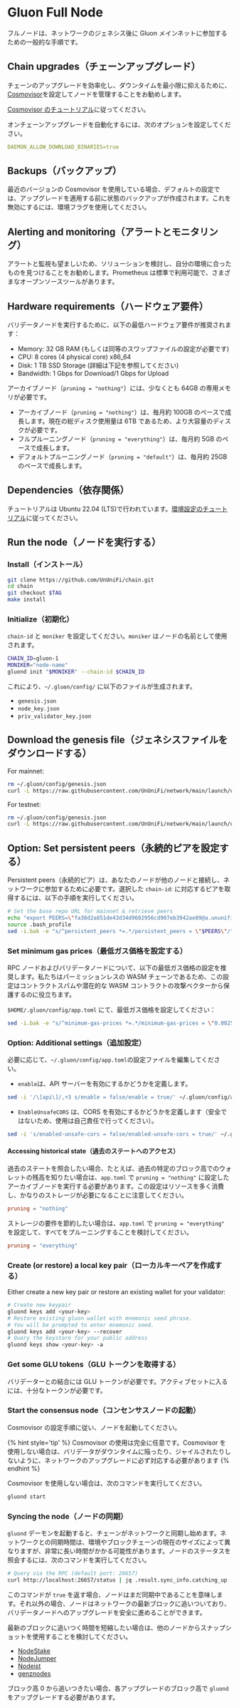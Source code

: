 # Gluon Full Node

フルノードは、ネットワークのジェネシス後に Gluon メインネットに参加するための一般的な手順です。

## Chain upgrades（チェーンアップグレード）

チェーンのアップグレードを効率化し、ダウンタイムを最小限に抑えるために、[Cosmovisor](https://docs.cosmos.network/main/build/tooling/cosmovisor)を設定してノードを管理することをお勧めします。

[Cosmovisor のチュートリアル](https://docs.sunriselayer.io/run-a-sunrise-node/types/consensus/setup-cosmovisor)に従ってください。

オンチェーンアップグレードを自動化するには、次のオプションを設定してください。

```yml
DAEMON_ALLOW_DOWNLOAD_BINARIES=true
```

## Backups（バックアップ）

最近のバージョンの Cosmovisor を使用している場合、デフォルトの設定では、アップグレードを適用する前に状態のバックアップが作成されます。これを無効にするには、環境フラグを使用してください。

## Alerting and monitoring（アラートとモニタリング）

アラートと監視も望ましいため、ソリューションを検討し、自分の環境に合ったものを見つけることをお勧めします。Prometheus は標準で利用可能で、さまざまなオープンソースツールがあります。

## Hardware requirements（ハードウェア要件）

バリデータノードを実行するために、以下の最低ハードウェア要件が推奨されます：

- Memory: 32 GB RAM (もしくは同等のスワップファイルの設定が必要です)
- CPU: 8 cores (4 physical core) x86_64
- Disk: 1 TB SSD Storage (詳細は下記を参照してください)
- Bandwidth: 1 Gbps for Download/1 Gbps for Upload

アーカイブノード（`pruning = "nothing"`）には、少なくとも 64GB の専用メモリが必要です。

- アーカイブノード（`pruning = "nothing"`）は、毎月約 100GB のペースで成長します。現在の総ディスク使用量は 6TB であるため、より大容量のディスクが必要です。
- フルプルーニングノード（`pruning = "everything"`）は、毎月約 5GB のペースで成長します。
- デフォルトプルーニングノード（`pruning = "default"`）は、毎月約 25GB のペースで成長します。

## Dependencies（依存関係）

チュートリアルは Ubuntu 22.04 (LTS)で行われています。[環境設定のチュートリアル](https://github.com/SunriseLayer/gitbook/blob/main/node/resources/enviromant.md)に従ってください。

## Run the node（ノードを実行する）

### Install（インストール）

```bash
git clone https://github.com/UnUniFi/chain.git
cd chain
git checkout $TAG
make install
```

### Initialize（初期化）

`chain-id` と `moniker` を設定してください。`moniker` はノードの名前として使用されます。

```bash
CHAIN_ID=gluon-1
MONIKER="node-name"
gluond init "$MONIKER" --chain-id $CHAIN_ID
```

これにより、`~/.gluon/config/` に以下のファイルが生成されます。

- `genesis.json`
- `node_key.json`
- `priv_validator_key.json`

## Download the genesis file（ジェネシスファイルをダウンロードする）

For mainnet:

```bash
rm ~/.gluon/config/genesis.json
curl -L https://raw.githubusercontent.com/UnUniFi/network/main/launch/ununifi-beta-v1/genesis.json -o ~/.gluon/config/genesis.json
```

For testnet:

```bash
rm ~/.gluon/config/genesis.json
curl -L https://raw.githubusercontent.com/UnUniFi/network/main/launch/ununifi-test-v1/genesis.json -o ~/.gluon/config/genesis.json
```

## Option: Set persistent peers（永続的ピアを設定する）

Persistent peers（永続的ピア）は、あなたのノードが他のノードと接続し、ネットワークに参加するために必要です。選択した `chain-id`: に対応するピアを取得するには、以下の手順を実行してください。

```Bash
# Set the base repo URL for mainnet & retrieve peers
echo "export PEERS=\"fa38d2a851de43d34d9602956cd907eb3942ae89@a.ununifi.cauchye.net:26656,404ea79bd31b1734caacced7a057d78ae5b60348@b.ununifi.cauchye.net:26656,1357ac5cd92b215b05253b25d78cf485dd899d55@[2600:1f1c:534:8f02:7bf:6b31:3702:2265]:26656,25006d6b85daeac2234bcb94dafaa73861b43ee3@[2600:1f1c:534:8f02:a407:b1c6:e8f5:94b]:26656,caf792ed396dd7e737574a030ae8eabe19ecdf5c@[2600:1f1c:534:8f02:b0a4:dbf6:e50b:d64e]:26656,796c62bb2af411c140cf24ddc409dff76d9d61cf@[2600:1f1c:534:8f02:ca0e:14e9:8e60:989e]:26656,cea8d05b6e01188cf6481c55b7d1bc2f31de0eed@[2600:1f1c:534:8f02:ba43:1f69:e23a:df6b]:26656\"" >> ~/.bash_profile
source .bash_profile
sed -i.bak -e "s/^persistent_peers *=.*/persistent_peers = \"$PEERS\"/" ~/.gluon/config/config.toml
```

### Set minimum gas prices（最低ガス価格を設定する）

RPC ノードおよびバリデータノードについて、以下の最低ガス価格の設定を推奨します。私たちはパーミッションレスの WASM チェーンであるため、この設定はコントラクトスパムや潜在的な WASM コントラクトの攻撃ベクターから保護するのに役立ちます。

`$HOME/.gluon/config/app.toml` にて、最低ガス価格を設定してください：

```Bash
sed -i.bak -e "s/^minimum-gas-prices *=.*/minimum-gas-prices = \"0.0025uglu\"/" $HOME/.gluon/config/app.toml
```

### Option: Additional settings（追加設定）

必要に応じて、`~/.gluon/config/app.toml`の設定ファイルを編集してください。

- `enable`は、API サーバーを有効にするかどうかを定義します。

```bash
sed -i '/\[api\]/,+3 s/enable = false/enable = true/' ~/.gluon/config/app.toml;
```

- `EnableUnsafeCORS` は、CORS を有効にするかどうかを定義します（安全ではないため、使用は自己責任で行ってください）。

```bash
sed -i 's/enabled-unsafe-cors = false/enabled-unsafe-cors = true/' ~/.gluon/config/app.toml;
```

#### Accessing historical state（過去のステートへのアクセス）

過去のステートを照会したい場合、たとえば、過去の特定のブロック高でのウォレットの残高を知りたい場合は、`app.toml` で `pruning = "nothing"` に設定したアーカイブノードを実行する必要があります。この設定はリソースを多く消費し、かなりのストレージが必要になることに注意してください。

```toml
pruning = "nothing"
```

ストレージの要件を節約したい場合は、`app.toml` で `pruning = "everything"` を設定して、すべてをプルーニングすることを検討してください。

```toml
pruning = "everything"
```

### Create (or restore) a local key pair（ローカルキーペアを作成する）

Either create a new key pair or restore an existing wallet for your validator:

```Bash
# Create new keypair
gluond keys add <your-key>
# Restore existing gluon wallet with mnemonic seed phrase.
# You will be prompted to enter mnemonic seed.
gluond keys add <your-key> --recover
# Query the keystore for your public address
gluond keys show <your-key> -a
```

### Get some GLU tokens（GLU トークンを取得する）

バリデーターとの結合には GLU トークンが必要です。アクティブセットに入るには、十分なトークンが必要です。

### Start the consensus node（コンセンサスノードの起動）

Cosmovisor の設定手順に従い、ノードを起動してください。

{% hint style='tip' %}
Cosmovisor の使用は完全に任意です。Cosmovisor を使用しない場合は、バリデータがダウンタイムに陥ったり、ジャイルされたりしないように、ネットワークのアップグレードに必ず対応する必要があります
{% endhint %}

Cosmovisor を使用しない場合は、次のコマンドを実行してください。

```bash
gluond start
```

### Syncing the node（ノードの同期）

`gluond` デーモンを起動すると、チェーンがネットワークと同期し始めます。ネットワークとの同期時間は、環境やブロックチェーンの現在のサイズによって異なりますが、非常に長い時間がかかる可能性があります。ノードのステータスを照会するには、次のコマンドを実行してください。

```Bash
# Query via the RPC (default port: 26657)
curl http://localhost:26657/status | jq .result.sync_info.catching_up
```

このコマンドが `true` を返す場合、ノードはまだ同期中であることを意味します。それ以外の場合、ノードはネットワークの最新ブロックに追いついており、バリデータノードへのアップグレードを安全に進めることができます。

最新のブロックに追いつく時間を短縮したい場合は、他のノードからスナップショットを使用することを検討してください。

- [NodeStake](https://nodestake.top/ununifi)
- [NodeJumper](https://app.nodejumper.io/ununifi/sync)
- [Nodeist](https://nodeist.net/Ununifi/)
- [genznodes](https://genznodes.dev/services/)

ブロック高 0 から追いつきたい場合、各アップグレードのブロック高で `gluond` をアップグレードする必要があります。
